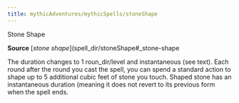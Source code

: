 ```yaml
---
title: mythicAdventures/mythicSpells/stoneShape
---
```

Stone Shape

**Source** [_stone shape_](spell_dir/stoneShape#_stone-shape

The duration changes to 1 roun_dir/level and instantaneous (see text). Each round after the round you cast the spell, you can spend a standard action to shape up to 5 additional cubic feet of stone you touch. Shaped stone has an instantaneous duration (meaning it does not revert to its previous form when the spell ends.

